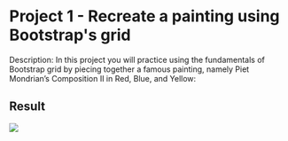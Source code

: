 # Project 1 - Recreate a painting using Bootstrap's grid
Description: In this project you will practice using the fundamentals of Bootstrap grid by piecing together a famous painting, namely Piet Mondrian’s Composition II in Red, Blue, and Yellow:

## Result
![](https://i.imgur.com/dw3Bouu.png)
